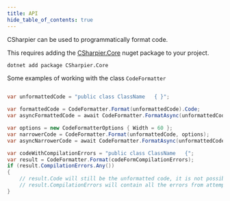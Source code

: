 ```yaml
---
title: API
hide_table_of_contents: true
---
```

CSharpier can be used to programmatically format code.

This requires adding the [CSharpier.Core](https://www.nuget.org/packages/CSharpier.Core/) nuget package to your project.

```bash
dotnet add package CSharpier.Core
```

Some examples of working with the class `CodeFormatter`

```csharp

var unformattedCode = "public class ClassName   { }";

var formattedCode = CodeFormatter.Format(unformattedCode).Code;
var asyncFormattedCode = await CodeFormatter.FormatAsync(unformattedCode).Code;

var options = new CodeFormatterOptions { Width = 60 };
var narrowerCode = CodeFormatter.Format(unformattedCode, options);
var asyncNarrowerCode = await CodeFormatter.FormatAsync(unformattedCode, options);

var codeWithCompilationErrors = "public class ClassName   {";
var result = CodeFormatter.Format(codeFormCompilationErrors);
if (result.CompilationErrors.Any())
{
    // result.Code will still be the unformatted code, it is not possible to format code that can't compile
    // result.CompilationErrors will contain all the errors from attempting to compile the code
}

```
